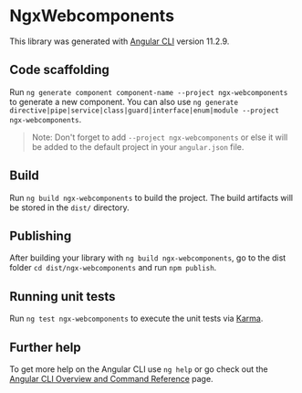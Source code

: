 # NgxWebcomponents

This library was generated with [Angular CLI](https://github.com/angular/angular-cli) version 11.2.9.

## Code scaffolding

Run `ng generate component component-name --project ngx-webcomponents` to generate a new component. You can also use `ng generate directive|pipe|service|class|guard|interface|enum|module --project ngx-webcomponents`.
> Note: Don't forget to add `--project ngx-webcomponents` or else it will be added to the default project in your `angular.json` file. 

## Build

Run `ng build ngx-webcomponents` to build the project. The build artifacts will be stored in the `dist/` directory.

## Publishing

After building your library with `ng build ngx-webcomponents`, go to the dist folder `cd dist/ngx-webcomponents` and run `npm publish`.

## Running unit tests

Run `ng test ngx-webcomponents` to execute the unit tests via [Karma](https://karma-runner.github.io).

## Further help

To get more help on the Angular CLI use `ng help` or go check out the [Angular CLI Overview and Command Reference](https://angular.io/cli) page.
